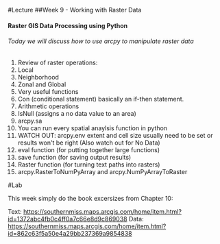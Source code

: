 #Lecture
##Week 9 - Working with Raster Data
#### Raster GIS Data Processing using Python
###### Today we will discuss how to use arcpy to manipulate raster data


1. Review of raster operations:
  1. Local
  2. Neighborhood
  3. Zonal and Global
2. Very useful functions
  1. Con (conditional statement) basically an if-then statement.
  2. Arithmetic operations
  3. IsNull (assigns a no data value to an area)
3. arcpy.sa
  1. You can run every spatial anaylsis function in python
  2. WATCH OUT: arcpy.env extent and cell size usually need to be set or results won't be right (Also watch out for No Data)
  3. eval function (for putting together large functions)
  4. save function (for saving output results)
  5. Raster function (for turning text paths into rasters)
  6. arcpy.RasterToNumPyArray and arcpy.NumPyArrayToRaster

  
#Lab 

This week simply do the book excersizes from Chapter 10:

Text: https://southernmiss.maps.arcgis.com/home/item.html?id=1372abc4fb0c4ff0a7c66e8d9c869038
Data: https://southernmiss.maps.arcgis.com/home/item.html?id=862c63f5a50e4a29bb237369a9854838
 

  








  




      
      

